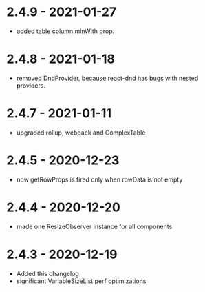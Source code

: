 # 2.4.9 - 2021-01-27
* added table column minWith prop.
# 2.4.8 - 2021-01-18
* removed DndProvider, because react-dnd has bugs with nested providers.
# 2.4.7 - 2021-01-11
* upgraded rollup, webpack and ComplexTable
# 2.4.5 - 2020-12-23
* now getRowProps is fired only when rowData is not empty
# 2.4.4 - 2020-12-20
* made one ResizeObserver instance for all components

# 2.4.3 - 2020-12-19
* Added this changelog
* significant VariableSizeList perf optimizations
